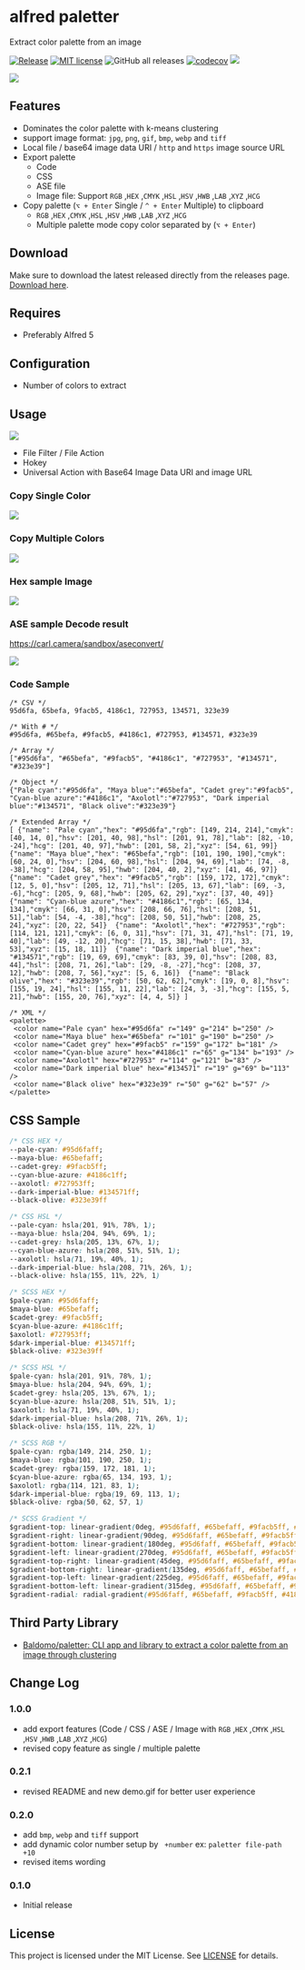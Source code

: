 # alfred paletter

Extract color palette from an image

[![Release](https://github.com/cage1016/alfred-paletter/actions/workflows/release.yml/badge.svg)](https://github.com/cage1016/alfred-paletter/actions/workflows/release.yml)
[![MIT license](https://img.shields.io/badge/License-MIT-blue.svg)](https://lbesson.mit-license.org/)
![GitHub all releases](https://img.shields.io/github/downloads/cage1016/alfred-paletter/total)
[![codecov](https://codecov.io/gh/cage1016/alfred-paletter/branch/master/graph/badge.svg)](https://codecov.io/gh/cage1016/alfred-paletter)
![](https://img.shields.io/badge/Alfred-5-blueviolet)

![](screenshots/export.gif)


## Features

- Dominates the color palette with k-means clustering
- support image format: `jpg`, `png`, `gif`, `bmp`, `webp` and `tiff`
- Local file / base64 image data URI / `http` and `https` image source URL
- Export palette
  - Code
  - CSS
  - ASE file
  - Image file: Support `RGB` ,`HEX` ,`CMYK` ,`HSL` ,`HSV` ,`HWB` ,`LAB` ,`XYZ` ,`HCG`
- Copy palette (`⌥ + Enter` Single / `^ + Enter` Multiple) to clipboard
  - `RGB` ,`HEX` ,`CMYK` ,`HSL` ,`HSV` ,`HWB` ,`LAB` ,`XYZ` ,`HCG`
  - Multiple palette mode copy color separated by (`⌥ + Enter`)

## Download
Make sure to download the latest released directly from the releases page. [Download here](https://github.com/cage1016/alfred-paletter/releases).

## Requires
- Preferably Alfred 5

## Configuration
- Number of colors to extract

## Usage

![](screenshots/usage.jpg)

- File Filter / File Action 
- Hokey
- Universal Action with Base64 Image Data URI and image URL


### Copy Single Color

![](screenshots/copy-single.gif)


### Copy Multiple Colors

![](screenshots/copy-multiple.gif)


### Hex sample Image

![](screenshots/hex.png)

### ASE sample Decode result

https://carl.camera/sandbox/aseconvert/

![](screenshots/ace-color-decode.jpeg)

### Code Sample

```
/* CSV */
95d6fa, 65befa, 9facb5, 4186c1, 727953, 134571, 323e39

/* With # */
#95d6fa, #65befa, #9facb5, #4186c1, #727953, #134571, #323e39

/* Array */
["#95d6fa", "#65befa", "#9facb5", "#4186c1", "#727953", "#134571", "#323e39"]

/* Object */
{"Pale cyan":"#95d6fa", "Maya blue":"#65befa", "Cadet grey":"#9facb5", "Cyan-blue azure":"#4186c1", "Axolotl":"#727953", "Dark imperial blue":"#134571", "Black olive":"#323e39"}

/* Extended Array */
[ {"name": "Pale cyan","hex": "#95d6fa","rgb": [149, 214, 214],"cmyk": [40, 14, 0],"hsv": [201, 40, 98],"hsl": [201, 91, 78],"lab": [82, -10, -24],"hcg": [201, 40, 97],"hwb": [201, 58, 2],"xyz": [54, 61, 99]}  {"name": "Maya blue","hex": "#65befa","rgb": [101, 190, 190],"cmyk": [60, 24, 0],"hsv": [204, 60, 98],"hsl": [204, 94, 69],"lab": [74, -8, -38],"hcg": [204, 58, 95],"hwb": [204, 40, 2],"xyz": [41, 46, 97]}  {"name": "Cadet grey","hex": "#9facb5","rgb": [159, 172, 172],"cmyk": [12, 5, 0],"hsv": [205, 12, 71],"hsl": [205, 13, 67],"lab": [69, -3, -6],"hcg": [205, 9, 68],"hwb": [205, 62, 29],"xyz": [37, 40, 49]}  {"name": "Cyan-blue azure","hex": "#4186c1","rgb": [65, 134, 134],"cmyk": [66, 31, 0],"hsv": [208, 66, 76],"hsl": [208, 51, 51],"lab": [54, -4, -38],"hcg": [208, 50, 51],"hwb": [208, 25, 24],"xyz": [20, 22, 54]}  {"name": "Axolotl","hex": "#727953","rgb": [114, 121, 121],"cmyk": [6, 0, 31],"hsv": [71, 31, 47],"hsl": [71, 19, 40],"lab": [49, -12, 20],"hcg": [71, 15, 38],"hwb": [71, 33, 53],"xyz": [15, 18, 11]}  {"name": "Dark imperial blue","hex": "#134571","rgb": [19, 69, 69],"cmyk": [83, 39, 0],"hsv": [208, 83, 44],"hsl": [208, 71, 26],"lab": [29, -8, -27],"hcg": [208, 37, 12],"hwb": [208, 7, 56],"xyz": [5, 6, 16]}  {"name": "Black olive","hex": "#323e39","rgb": [50, 62, 62],"cmyk": [19, 0, 8],"hsv": [155, 19, 24],"hsl": [155, 11, 22],"lab": [24, 3, -3],"hcg": [155, 5, 21],"hwb": [155, 20, 76],"xyz": [4, 4, 5]} ]

/* XML */
<palette>
 <color name="Pale cyan" hex="#95d6fa" r="149" g="214" b="250" /> 
 <color name="Maya blue" hex="#65befa" r="101" g="190" b="250" /> 
 <color name="Cadet grey" hex="#9facb5" r="159" g="172" b="181" /> 
 <color name="Cyan-blue azure" hex="#4186c1" r="65" g="134" b="193" /> 
 <color name="Axolotl" hex="#727953" r="114" g="121" b="83" /> 
 <color name="Dark imperial blue" hex="#134571" r="19" g="69" b="113" /> 
 <color name="Black olive" hex="#323e39" r="50" g="62" b="57" /> 
</palette>
```

## CSS Sample

```css
/* CSS HEX */
--pale-cyan: #95d6faff;
--maya-blue: #65befaff;
--cadet-grey: #9facb5ff;
--cyan-blue-azure: #4186c1ff;
--axolotl: #727953ff;
--dark-imperial-blue: #134571ff;
--black-olive: #323e39ff

/* CSS HSL */
--pale-cyan: hsla(201, 91%, 78%, 1);
--maya-blue: hsla(204, 94%, 69%, 1);
--cadet-grey: hsla(205, 13%, 67%, 1);
--cyan-blue-azure: hsla(208, 51%, 51%, 1);
--axolotl: hsla(71, 19%, 40%, 1);
--dark-imperial-blue: hsla(208, 71%, 26%, 1);
--black-olive: hsla(155, 11%, 22%, 1)

/* SCSS HEX */
$pale-cyan: #95d6faff;
$maya-blue: #65befaff;
$cadet-grey: #9facb5ff;
$cyan-blue-azure: #4186c1ff;
$axolotl: #727953ff;
$dark-imperial-blue: #134571ff;
$black-olive: #323e39ff

/* SCSS HSL */
$pale-cyan: hsla(201, 91%, 78%, 1);
$maya-blue: hsla(204, 94%, 69%, 1);
$cadet-grey: hsla(205, 13%, 67%, 1);
$cyan-blue-azure: hsla(208, 51%, 51%, 1);
$axolotl: hsla(71, 19%, 40%, 1);
$dark-imperial-blue: hsla(208, 71%, 26%, 1);
$black-olive: hsla(155, 11%, 22%, 1)

/* SCSS RGB */
$pale-cyan: rgba(149, 214, 250, 1);
$maya-blue: rgba(101, 190, 250, 1);
$cadet-grey: rgba(159, 172, 181, 1);
$cyan-blue-azure: rgba(65, 134, 193, 1);
$axolotl: rgba(114, 121, 83, 1);
$dark-imperial-blue: rgba(19, 69, 113, 1);
$black-olive: rgba(50, 62, 57, 1)

/* SCSS Gradient */
$gradient-top: linear-gradient(0deg, #95d6faff, #65befaff, #9facb5ff, #4186c1ff, #727953ff, #134571ff, #323e39ff);
$gradient-right: linear-gradient(90deg, #95d6faff, #65befaff, #9facb5ff, #4186c1ff, #727953ff, #134571ff, #323e39ff);
$gradient-bottom: linear-gradient(180deg, #95d6faff, #65befaff, #9facb5ff, #4186c1ff, #727953ff, #134571ff, #323e39ff);
$gradient-left: linear-gradient(270deg, #95d6faff, #65befaff, #9facb5ff, #4186c1ff, #727953ff, #134571ff, #323e39ff);
$gradient-top-right: linear-gradient(45deg, #95d6faff, #65befaff, #9facb5ff, #4186c1ff, #727953ff, #134571ff, #323e39ff);
$gradient-bottom-right: linear-gradient(135deg, #95d6faff, #65befaff, #9facb5ff, #4186c1ff, #727953ff, #134571ff, #323e39ff);
$gradient-top-left: linear-gradient(225deg, #95d6faff, #65befaff, #9facb5ff, #4186c1ff, #727953ff, #134571ff, #323e39ff);
$gradient-bottom-left: linear-gradient(315deg, #95d6faff, #65befaff, #9facb5ff, #4186c1ff, #727953ff, #134571ff, #323e39ff);
$gradient-radial: radial-gradient(#95d6faff, #65befaff, #9facb5ff, #4186c1ff, #727953ff, #134571ff, #323e39ff);
```

## Third Party Library

- [Baldomo/paletter: CLI app and library to extract a color palette from an image through clustering](https://github.com/Baldomo/paletter)

## Change Log

### 1.0.0
- add export features (Code / CSS / ASE / Image with `RGB` ,`HEX` ,`CMYK` ,`HSL` ,`HSV` ,`HWB` ,`LAB` ,`XYZ` ,`HCG`) 
- revised copy feature as single / multiple palette

### 0.2.1
- revised README and new demo.gif for better user experience

### 0.2.0
- add `bmp`, `webp` and `tiff` support
- add dynamic color number setup by ` +number` ex: `paletter file-path +10`
- revised items wording

### 0.1.0
- Initial release

## License
This project is licensed under the MIT License. See [LICENSE](LICENSE) for details.